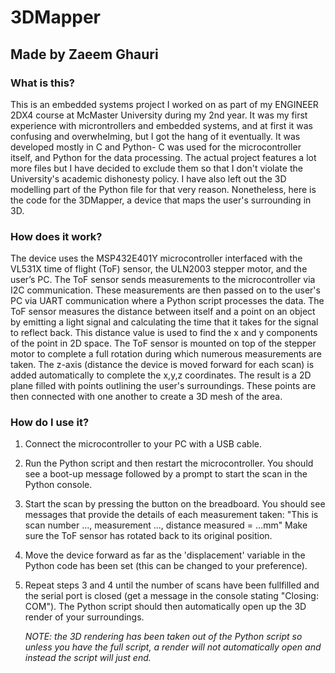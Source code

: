 # 3DMapper
## Made by Zaeem Ghauri

### What is this?
This is an embedded systems project I worked on as part of my ENGINEER 2DX4 course at McMaster University during my 2nd year. It was my first experience with microntrollers and embedded systems, and at first it was confusing and overwhelming, but I got the hang of it eventually. It was developed mostly in C and Python- C was used for the microcontroller itself, and Python for the data processing. The actual project features a lot more files but I have decided to exclude them so that I don't violate the University's academic dishonesty policy. I have also left out the 3D modelling part of the Python file for that very reason. Nonetheless, here is the code for the 3DMapper, a device that maps the user's surrounding in 3D. 

### How does it work?
The device uses the MSP432E401Y microcontroller interfaced with the VL531X time of flight (ToF) sensor, the ULN2003 stepper motor, and the user’s PC. The ToF sensor sends measurements to the microcontroller via I2C communication. These measurements are then passed on to the user's PC via UART communication where a Python script processes the data. The ToF sensor measures the distance between itself and a point on an object by emitting a light signal and calculating the time that it takes for the signal to reflect back. This distance value is used to find the x and y components of the point in 2D space. The ToF sensor is mounted on top of the stepper motor to complete a full rotation during which numerous measurements are taken. The z-axis (distance the device is moved forward for each scan) is added automatically to complete the x,y,z coordinates. The result is a 2D plane filled with points outlining the user's surroundings. These points are then connected with one another to create a 3D mesh of the area.

### How do I use it?

1. Connect the microcontroller to your PC with a USB cable.

2. Run the Python script and then restart the microcontroller. You should see a boot-up message followed by a prompt to start the scan in the Python console. 

3. Start the scan by pressing the button on the breadboard. You should see messages that provide the details of each measurement taken:
   "This is scan number ..., measurement ..., distance measured = ...mm"
   Make sure the ToF sensor has rotated back to its original position.

4. Move the device forward as far as the 'displacement' variable in the Python code has been set (this can be changed to your preference).

5. Repeat steps 3 and 4 until the number of scans have been fullfilled and the serial port is closed (get a message in the console stating "Closing: COM"). The Python script 
   should then automatically open up the 3D render of your surroundings.
   
   *NOTE: the 3D rendering has been taken out of the Python script so unless you have the full script, a render will not automatically open and instead the script will just end.* 

